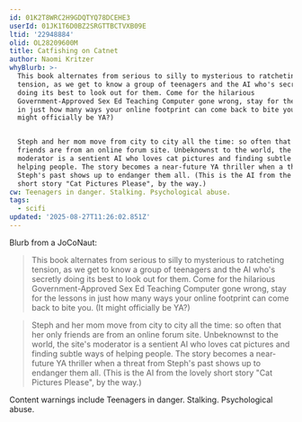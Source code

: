 ```yaml
---
id: 01K2T8WRC2H9GDQTYQ78DCEHE3
userId: 01JK1T6D0BZ2SRGTTBCTVXB09E
ltid: '22948884'
olid: OL28209600M
title: Catfishing on Catnet
author: Naomi Kritzer
whyBlurb: >-
  This book alternates from serious to silly to mysterious to ratcheting
  tension, as we get to know a group of teenagers and the AI who's secretly
  doing its best to look out for them. Come for the hilarious
  Government-Approved Sex Ed Teaching Computer gone wrong, stay for the lessons
  in just how many ways your online footprint can come back to bite you. (It
  might officially be YA?)


  Steph and her mom move from city to city all the time: so often that her only
  friends are from an online forum site. Unbeknownst to the world, the site's
  moderator is a sentient AI who loves cat pictures and finding subtle ways of
  helping people. The story becomes a near-future YA thriller when a threat from
  Steph's past shows up to endanger them all. (This is the AI from the lovely
  short story "Cat Pictures Please", by the way.)
cw: Teenagers in danger. Stalking. Psychological abuse.
tags:
  - scifi
updated: '2025-08-27T11:26:02.851Z'
---
```


Blurb from a JoCoNaut:

> This book alternates from serious to silly to mysterious to ratcheting
> tension, as we get to know a group of teenagers and the AI who's secretly
> doing its best to look out for them. Come for the hilarious
> Government-Approved Sex Ed Teaching Computer gone wrong, stay for the lessons
> in just how many ways your online footprint can come back to bite you. (It
> might officially be YA?)

> Steph and her mom move from city to city all the time: so often that her only
friends are from an online forum site. Unbeknownst to the world, the site's
moderator is a sentient AI who loves cat pictures and finding subtle ways of
helping people. The story becomes a near-future YA thriller when a threat from
Steph's past shows up to endanger them all. (This is the AI from the lovely
short story "Cat Pictures Please", by the way.)

Content warnings include Teenagers in danger. Stalking. Psychological abuse.
